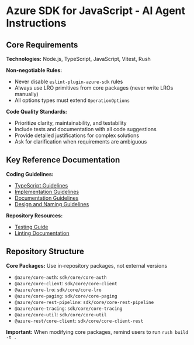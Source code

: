 # Azure SDK for JavaScript - AI Agent Instructions

## Core Requirements

**Technologies:** Node.js, TypeScript, JavaScript, Vitest, Rush

**Non-negotiable Rules:**

- Never disable `eslint-plugin-azure-sdk` rules
- Always use LRO primitives from core packages (never write LROs manually)
- All options types must extend `OperationOptions`

**Code Quality Standards:**

- Prioritize clarity, maintainability, and testability
- Include tests and documentation with all code suggestions
- Provide detailed justifications for complex solutions
- Ask for clarification when requirements are ambiguous

## Key Reference Documentation

**Coding Guidelines:**

- [TypeScript Guidelines](../documentation/llms/guidelines/introduction.md)
- [Implementation Guidelines](../documentation/llms/guidelines/implementation.md)
- [Documentation Guidelines](../documentation/llms/guidelines/documentation.md)
- [Design and Naming Guidelines](../documentation/llms/guidelines/design.md)

**Repository Resources:**

- [Testing Guide](../documentation/Quickstart-on-how-to-write-tests.md)
- [Linting Documentation](../documentation/linting.md)

## Repository Structure

**Core Packages:** Use in-repository packages, not external versions

- `@azure/core-auth`: `sdk/core/core-auth`
- `@azure/core-client`: `sdk/core/core-client`
- `@azure/core-lro`: `sdk/core/core-lro`
- `@azure/core-paging`: `sdk/core/core-paging`
- `@azure/core-rest-pipeline`: `sdk/core/core-rest-pipeline`
- `@azure/core-tracing`: `sdk/core/core-tracing`
- `@azure/core-util`: `sdk/core/core-util`
- `@azure-rest/core-client`: `sdk/core/core-client-rest`

**Important:** When modifying core packages, remind users to run `rush build -t .`
